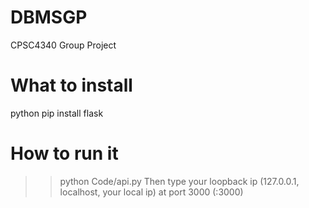 # DBMSGP
CPSC4340 Group Project

# What to install
python
pip install flask
# How to run it
>> python Code/api.py
Then type your loopback ip (127.0.0.1, localhost, your local ip) at port 3000 (:3000)
